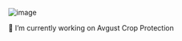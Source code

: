 
![image](https://github.com/suuurfinbird/suuurfinbird/assets/145972187/e31639b6-bab0-4e4f-a542-24e664f31424)

🔭 I’m currently working on Avgust Crop Protection
<!--
**suuurfinbird/suuurfinbird** is a ✨ _special_ ✨ repository because its `README.md` (this file) appears on your GitHub profile.

Here are some ideas to get you started:

🔭 I’m currently working on Avgust Crop Protection
- 🌱 I’m currently learning ...
- 👯 I’m looking to collaborate on ...
- 🤔 I’m looking for help with ...
- 💬 Ask me about ...
- 📫 How to reach me: ...
- 😄 Pronouns: ...
- ⚡ Fun fact: ...
-->

